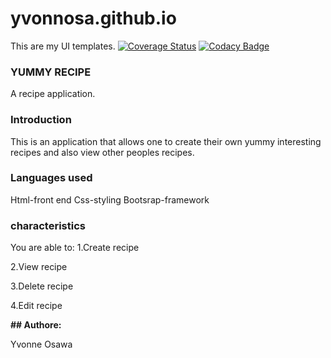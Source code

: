 # yvonnosa.github.io
This are my UI templates.
[![Coverage Status](https://coveralls.io/repos/github/yvonnosa/yvonnosa.github.io/badge.svg?branch=master)](https://coveralls.io/github/yvonnosa/yvonnosa.github.io?branch=master)
[![Codacy Badge](https://api.codacy.com/project/badge/Grade/6b484026378f4c949de042d37efe0cb0)](https://www.codacy.com/app/yvonnosa/yvonnosa.github.io?utm_source=github.com&amp;utm_medium=referral&amp;utm_content=yvonnosa/yvonnosa.github.io&amp;utm_campaign=Badge_Grade)

### YUMMY RECIPE

A recipe application.

### Introduction

This is an application that allows one to create their own yummy interesting recipes and also view other peoples recipes.

### Languages used

Html-front end
Css-styling
Bootsrap-framework

### characteristics

You are able to:
1.Create recipe

2.View recipe

3.Delete recipe

4.Edit recipe

**## Authore:**

Yvonne Osawa
